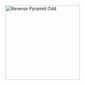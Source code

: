 <img width="236" alt="Reverse Pyramid Odd" src="https://user-images.githubusercontent.com/45521827/116121102-19c39580-a6e2-11eb-84e0-4cec42fdd21b.PNG">
